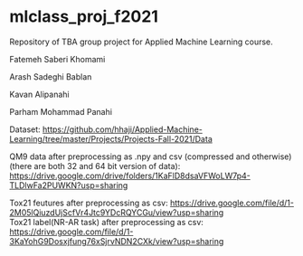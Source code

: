 # mlclass_proj_f2021

Repository of TBA group project for Applied Machine Learning course. </br>

Fatemeh Saberi Khomami

Arash Sadeghi Bablan

Kavan Alipanahi

Parham Mohammad Panahi


Dataset: https://github.com/hhaji/Applied-Machine-Learning/tree/master/Projects/Projects-Fall-2021/Data

QM9 data after preprocessing as .npy and csv (compressed and otherwise) (there are both 32 and 64 bit version of data): https://drive.google.com/drive/folders/1KaFlD8dsaVFWoLW7p4-TLDlwFa2PUWKN?usp=sharing

Tox21 feutures after preprocessing as csv: https://drive.google.com/file/d/1-2M05lQiuzdUjScfVr4Jtc9YDcRQYCGu/view?usp=sharing </br>
Tox21 label(NR-AR task) after preprocessing as csv: https://drive.google.com/file/d/1-3KaYohG9Dosxjfung76xSjrvNDN2CXk/view?usp=sharing
